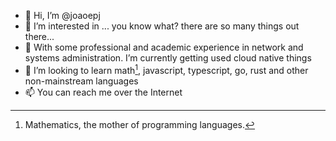 - 👋 Hi, I’m @joaoepj
- 👀 I’m interested in ... you know what? there are so many things out there...
- 🌱 With some professional and academic experience in network and systems administration. I’m currently getting used cloud native things
- 💞️ I’m looking to learn math[^1], javascript, typescript, go, rust and other non-mainstream languages
- 📫 You can reach me over the Internet

[^1]: Mathematics, the mother of programming languages.

<!---
joaoepj/joaoepj is a ✨ special ✨ repository because its `README.md` (this file) appears on your GitHub profile.
You can click the Preview link to take a look at your changes.
--->

